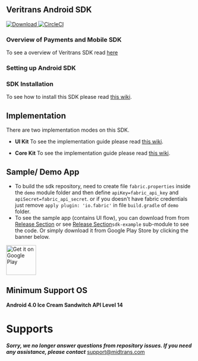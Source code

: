 ## Veritrans Android SDK

[ ![Download](https://api.bintray.com/packages/pt-midtrans/maven/corekit/images/download.svg) ](https://bintray.com/pt-midtrans/maven/corekit/_latestVersion)
[![CircleCI](https://circleci.com/gh/veritrans/veritrans-android/tree/master.svg?style=svg)](https://circleci.com/gh/veritrans/veritrans-android/tree/master)

### Overview of Payments and Mobile SDK
 To see a overview of Veritrans SDK read [here](https://mobile-docs.midtrans.com/#getting-started)
 
### Setting up Android SDK

### SDK Installation

To see how to install this SDK please read [this wiki](https://mobile-docs.midtrans.com/#installation).


## Implementation

There are two implementation modes on this SDK.
- **UI Kit** To see the implementation guide please read [this wiki](https://mobile-docs.midtrans.com/#prepare-transaction-details).

- **Core Kit** To see the implementation guide please read [this wiki](https://github.com/veritrans/veritrans-android/wiki/Core-Flow).

## Sample/ Demo App
- To build the sdk repository, need to create file `fabric.properties` inside the `demo` module folder and then define  `apiKey=fabric_api_key` and `apiSecret=fabric_api_secret`. or if you doesn't have fabric credentials just remove  `apply plugin: 'io.fabric'` in file `build.gradle` of `demo` folder.
- To see the sample app (contains UI flow), you can download from from  [Release Section](https://github.com/veritrans/veritrans-android/releases) or see [Release Section](https://github.com/veritrans/veritrans-android/releases)`sdk-example` sub-module to see the code. Or simply download it from Google Play Store by clicking the banner below.

<a href='https://play.google.com/store/apps/details?id=com.midtrans.sdk.demo.development'><img alt='Get it on Google Play' src='https://play.google.com/intl/en_us/badges/images/generic/en_badge_web_generic.png' height='80'/></a>

## Minimum Support OS
**Android 4.0 Ice Cream Sandwitch API Level 14**

# Supports
***Sorry, we no longer answer questions from repository issues. If you need any assistance, please contact***  support@midtrans.com
